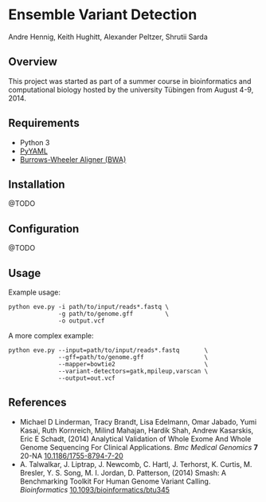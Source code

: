 Ensemble Variant Detection
==========================

Andre Hennig, Keith Hughitt, Alexander Peltzer, Shrutii Sarda

Overview
--------

This project was started as part of a summer course in bioinformatics
and computational biology hosted by the university Tübingen from August
4-9, 2014.

Requirements
------------
- Python 3
- [PyYAML](http://pyyaml.org/)
- [Burrows-Wheeler Aligner (BWA)](http://bio-bwa.sourceforge.net/)

Installation
------------
@TODO

Configuration
-------------
@TODO

Usage
-----

Example usage:

```
python eve.py -i path/to/input/reads*.fastq \
              -g path/to/genome.gff         \
              -o output.vcf
```

A more complex example:

```
python eve.py --input=path/to/input/reads*.fastq       \
              --gff=path/to/genome.gff                 \
              --mapper=bowtie2                         \
              --variant-detectors=gatk,mpileup,varscan \
              --output=out.vcf
```

References
----------

-   Michael D Linderman, Tracy Brandt, Lisa Edelmann, Omar Jabado, Yumi
    Kasai, Ruth Kornreich, Milind Mahajan, Hardik Shah, Andrew
    Kasarskis, Eric E Schadt, (2014) Analytical Validation of Whole
    Exome And Whole Genome Sequencing For Clinical Applications. <em>Bmc
    Medical Genomics</em> <strong>7</strong> 20-NA
    <a href="http://dx.doi.org/10.1186/1755-8794-7-20">10.1186/1755-8794-7-20</a>
-   A. Talwalkar, J. Liptrap, J. Newcomb, C. Hartl, J. Terhorst, K.
    Curtis, M. Bresler, Y. S. Song, M. I. Jordan, D. Patterson, (2014)
    Smash: A Benchmarking Toolkit For Human Genome Variant Calling.
    <em>Bioinformatics</em>
    <a href="http://dx.doi.org/10.1093/bioinformatics/btu345">10.1093/bioinformatics/btu345</a>
